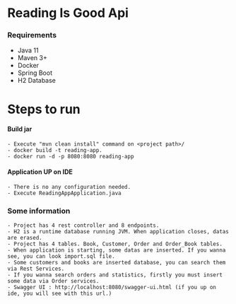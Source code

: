 # Reading Is Good Api

### Requirements
  - Java 11
  - Maven 3+
  - Docker
  - Spring Boot
  - H2 Database

# Steps to run
#### Build jar
    - Execute "mvn clean install" command on <project path>/
    - docker build -t reading-app.
    - docker run -d -p 8080:8080 reading-app
#### Application UP on IDE
    - There is no any configuration needed.
    - Execute ReadingAppApplication.java
    
### Some information
    - Project has 4 rest controller and 8 endpoints.
    - H2 is a runtime database running JVM. When application closes, datas are erased.
    - Project has 4 tables. Book, Customer, Order and Order_Book tables.
    - When application is starting, some datas are inserted. If you wanna see, you can look import.sql file.
    - Some customers and books are inserted database, you can search them via Rest Services.
    - If you wanna search orders and statistics, firstly you must insert some data via Order services.
    - Swagger UI : http://localhost:8080/swagger-ui.html (if you up on ide, you will see with this url.)
